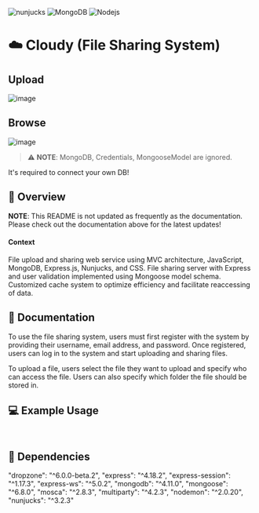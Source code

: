 <p>
  <img alt="nunjucks" src="https://img.shields.io/badge/-Nunjucks-F7B93E?style=flat-square&logo=nunjucks&logoColor=white" />
  <img alt="MongoDB" src="https://img.shields.io/badge/-MongoDB-13aa52?style=flat-square&logo=mongodb&logoColor=white" />
  <img alt="Nodejs" src="https://img.shields.io/badge/-Nodejs-43853d?style=flat-square&logo=Node.js&logoColor=white" />
</p>

#  ☁️ Cloudy (File Sharing System)
## Upload
![image](https://user-images.githubusercontent.com/33567830/224738818-5f3f761d-4bc9-4236-b312-23571cf0b006.png)
## Browse
![image](https://user-images.githubusercontent.com/33567830/224738903-ea145ada-2dbd-4f39-aa8d-54af341600e2.png)

> ⚠️ **NOTE**: 
> MongoDB, Credentials, MongooseModel are ignored. 
>
It's required to connect your own DB!

## 🚀 Overview

**NOTE**: This README is not updated as frequently as the documentation. Please check out the documentation above for the latest updates!

#### Context
File upload and sharing web service using MVC architecture, JavaScript, MongoDB, Express.js, Nunjucks, and CSS.
File sharing server with Express and user validation implemented using Mongoose model schema.
Customized cache system to optimize efficiency and facilitate reaccessing of data.

## 📄 Documentation
To use the file sharing system, users must first register with the system by providing their username, email address, and password. Once registered, users can log in to the system and start uploading and sharing files.

To upload a file, users select the file they want to upload and specify who can access the file. Users can also specify which folder the file should be stored in.

## 💻 Example Usage

```


```

## 🔧 Dependencies
"dropzone": "^6.0.0-beta.2",
"express": "^4.18.2",
"express-session": "^1.17.3",
"express-ws": "^5.0.2",
"mongodb": "^4.11.0",
"mongoose": "^6.8.0",
"mosca": "^2.8.3",
"multiparty": "^4.2.3",
"nodemon": "^2.0.20",
"nunjucks": "^3.2.3"

